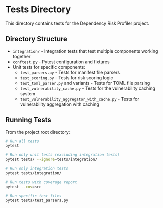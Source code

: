# Tests Directory

This directory contains tests for the Dependency Risk Profiler project.

## Directory Structure

- `integration/` - Integration tests that test multiple components working together
- `conftest.py` - Pytest configuration and fixtures
- Unit tests for specific components:
  - `test_parsers.py` - Tests for manifest file parsers
  - `test_scoring.py` - Tests for risk scoring logic
  - `test_toml_parser.py` and variants - Tests for TOML file parsing
  - `test_vulnerability_cache.py` - Tests for the vulnerability caching system
  - `test_vulnerability_aggregator_with_cache.py` - Tests for vulnerability aggregation with caching

## Running Tests

From the project root directory:

```bash
# Run all tests
pytest

# Run only unit tests (excluding integration tests)
pytest tests/ --ignore=tests/integration/

# Run only integration tests
pytest tests/integration/

# Run tests with coverage report
pytest --cov=src

# Run specific test files
pytest tests/test_parsers.py
```